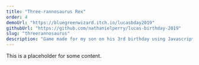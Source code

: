 ```yaml
---
title: "Three-rannosaurus Rex"
order: 4
demoUrl: "https://bluegreenwizard.itch.io/lucasbday2019"
githubUrl: "https://github.com/nathanielperry/lucas-birthday-2019"
slug: "threerannosaurus"
description: "Game made for my son on his 3rd birthday using Javascript and the Phaser 3 library. Features fully custom art and programming."
---
```

This is a placeholder for some content.
